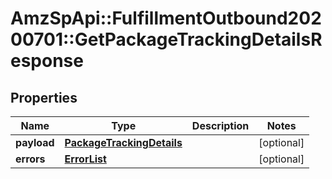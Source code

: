 # AmzSpApi::FulfillmentOutbound20200701::GetPackageTrackingDetailsResponse

## Properties
Name | Type | Description | Notes
------------ | ------------- | ------------- | -------------
**payload** | [**PackageTrackingDetails**](PackageTrackingDetails.md) |  | [optional] 
**errors** | [**ErrorList**](ErrorList.md) |  | [optional] 

